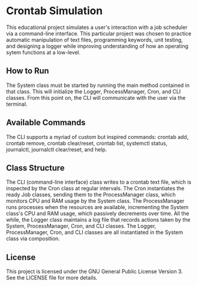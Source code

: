 # Crontab Simulation
This educational project simulates a user's interaction with a job scheduler via a command-line interface. This particular project was chosen to practice automatic manipulation of text files, programming keywords, unit testing, and designing a logger while improving understanding of how an operating sytem functions at a low-level.

## How to Run
The System class must be started by running the main method contained in that class. This will initialize the Logger, ProcessManager, Cron, and CLI classes. From this point on, the CLI will communicate with the user via the terminal.

## Available Commands
The CLI supports a myriad of custom but inspired commands: crontab add, crontab remove, crontab clear/reset, crontab list, systemctl status, journalctl, journalctl clear/reset, and help.

## Class Structure
The CLI (command-line interface) class writes to a crontab text file, which is inspected by the Cron class at regular intervals. The Cron instantiates the ready Job classes, sending them to the ProcessManager class, which monitors CPU and RAM usage by the System class. The ProcessManager runs processes when the resources are available, incrementing the System class's CPU and RAM usage, which passively decrements over time. All the while, the Logger class maintains a log file that records actions taken by the System, ProcessManager, Cron, and CLI classes. The Logger, ProcessManager, Cron, and CLI classes are all instantiated in the System class via composition.

## License
This project is licensed under the GNU General Public License Version 3. See the LICENSE file for more details.